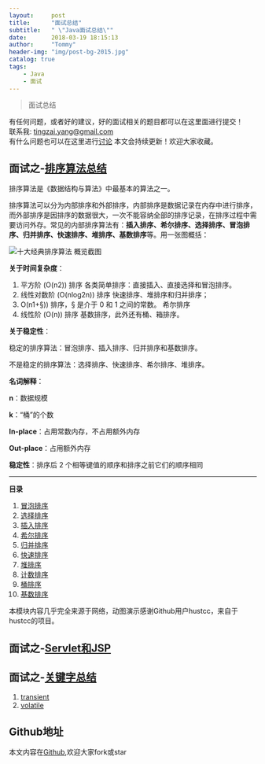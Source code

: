 ```yaml
---
layout:     post
title:      "面试总结"
subtitle:   " \"Java面试总结\""
date:       2018-03-19 18:15:13
author:     "Tommy"
header-img: "img/post-bg-2015.jpg"
catalog: true
tags:
    - Java
    - 面试
---
```



>面试总结

有任何问题，或者好的建议，好的面试相关的题目都可以在这里面进行提交！<br/>
联系我: tingzai.yang@gmail.com<br/>
有什么问题也可以在这里进行[讨论](https://github.com/joyang1/JavaInterview/issues/1)
本文会持续更新！欢迎大家收藏。

## 面试之-[排序算法总结](https://github.com/joyang1/JavaInterview/tree/master/SortPro)
排序算法是《数据结构与算法》中最基本的算法之一。

排序算法可以分为内部排序和外部排序，内部排序是数据记录在内存中进行排序，而外部排序是因排序的数据很大，一次不能容纳全部的排序记录，在排序过程中需要访问外存。常见的内部排序算法有：**插入排序、希尔排序、选择排序、冒泡排序、归并排序、快速排序、堆排序、基数排序**等。用一张图概括：

![十大经典排序算法 概览截图](https://github.com/joyang1/JavaInterview/tree/master/SortPro/res/sort.png)


**关于时间复杂度**：

1. 平方阶 (O(n2)) 排序
	各类简单排序：直接插入、直接选择和冒泡排序。
2. 线性对数阶 (O(nlog2n)) 排序
	快速排序、堆排序和归并排序；
3. O(n1+§)) 排序，§ 是介于 0 和 1 之间的常数。
    希尔排序
4. 线性阶 (O(n)) 排序
	基数排序，此外还有桶、箱排序。


**关于稳定性**：

稳定的排序算法：冒泡排序、插入排序、归并排序和基数排序。

不是稳定的排序算法：选择排序、快速排序、希尔排序、堆排序。


**名词解释**：

**n**：数据规模

**k**：“桶”的个数

**In-place**：占用常数内存，不占用额外内存

**Out-place**：占用额外内存

**稳定性**：排序后 2 个相等键值的顺序和排序之前它们的顺序相同

----


**目录**

1. [冒泡排序](https://github.com/joyang1/JavaInterview/tree/master/SortPro/1.bubbleSort.md)
2. [选择排序](https://github.com/joyang1/JavaInterview/tree/master/SortPro/2.selectionSort.md)
3. [插入排序](https://github.com/joyang1/JavaInterview/tree/master/SortPro/3.insertionSort.md)
4. [希尔排序](https://github.com/joyang1/JavaInterview/tree/master/SortPro/4.shellSort.md)
5. [归并排序](https://github.com/joyang1/JavaInterview/tree/master/SortPro/5.mergeSort.md)
6. [快速排序](https://github.com/joyang1/JavaInterview/tree/master/SortPro/6.quickSort.md)
7. [堆排序](https://github.com/joyang1/JavaInterview/tree/master/SortPro/7.heapSort.md)
8. [计数排序](https://github.com/joyang1/JavaInterview/tree/master/SortPro/8.countingSort.md)
9. [桶排序](https://github.com/joyang1/JavaInterview/tree/master/SortPro/9.bucketSort.md)
10. [基数排序](https://github.com/joyang1/JavaInterview/tree/master/SortPro/10.radixSort.md)

本模块内容几乎完全来源于网络，动图演示感谢Github用户hustcc，来自于hustcc的项目。


## 面试之-[Servlet和JSP]()

## 面试之-[关键字总结](https://github.com/joyang1/JavaInterview/tree/master/KeyWords)

1. [transient](https://github.com/joyang1/JavaInterview/tree/master/KeyWords/transient.md)
2. [volatile](https://github.com/joyang1/JavaInterview/tree/master/KeyWords/volatile.md)


## Github地址
本文内容在[Github](https://github.com/joyang1/JavaInterview),欢迎大家fork或star

